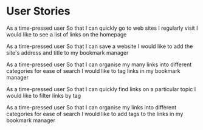 # User Stories

As a time-pressed user
So that I can quickly go to web sites I regularly visit
I would like to see a list of links on the homepage

As a time-pressed user
So that I can save a website
I would like to add the site's address and title to my bookmark manager

As a time-pressed user
So that I can organise my many links into different categories for ease of search
I would like to tag links in my bookmark manager

As a time-pressed user
So that I can quickly find links on a particular topic
I would like to filter links by tag

As a time-pressed user
So that I can organise my links into different categories for ease of search
I would like to add tags to the links in my bookmark manager
